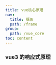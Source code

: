 ```yaml
---
title: vue核心原理
nav:
  title: 框架
  path: /frame
group:
  path: /vue_core
toc: content
---
```


### vue3 的响应式原理
